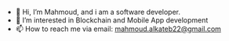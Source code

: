 - 👋 Hi, I’m Mahmoud, and i am a software developer. 
- 👀 I’m interested in Blockchain and Mobile App development
- 📫 How to reach me via email: mahmoud.alkateb22@gmail.com

<!---
hodakl099/hodakl099 is a ✨ special ✨ repository because its `README.md` (this file) appears on your GitHub profile.
You can click the Preview link to take a look at your changes.
--->

